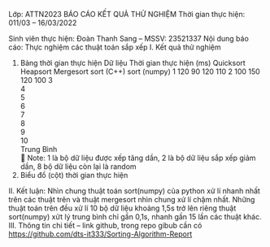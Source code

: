 Lớp: ATTN2023
BÁO CÁO KẾT QUẢ THỬ NGHIỆM
Thời gian thực hiện: 011/03 – 16/03/2022

Sinh viên thực hiện: Đoàn Thanh Sang – MSSV: 23521337
Nội dung báo cáo: Thực nghiệm các thuật toán sắp xếp 
I.	Kết quả thử nghiệm
1.	Bảng thời gian thực hiện 
Dữ liệu	Thời gian thực hiện (ms)
	Quicksort	Heapsort	Mergesort	sort (C++)	sort (numpy)
1	120	90	120	110	
2	100	150	120	100	
3					
4					
5					
6					
7					
8					
9					
10					
Trung Bình					
	Note: 1 là bộ dữ liệu được xếp tăng dần, 2 là bộ dữ liệu sắp xếp giảm dần, 8 bộ dữ liệu còn lại là random
2.	Biểu đồ (cột) thời gian thực hiện
 
II.	Kết luận: Nhìn chung thuật toán sort(numpy) của python xử lí nhanh nhất trên các thuật trên và thuật mergesort nhìn chung xử lí chậm nhất. Những thuật toán trên đều xử lí 10 bộ dữ liệu khoảng 1,5s trở lên riêng thuật sort(numpy) xửt lý trung bình chỉ gần 0,1s, nhanh gần 15 lần các thuật khác.
III.	Thông tin chi tiết – link github, trong repo gibub cần có
https://github.com/dts-it333/Sorting-Algorithm-Report
